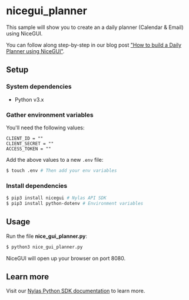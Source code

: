 # nicegui_planner

This sample will show you to create an a daily planner (Calendar & Email) using NiceGUI.

You can follow along step-by-step in our blog post ["How to build a Daily Planner using NiceGUI"](https://www.nylas.com/blog/how-to-build-a-daily-planner-using-nicegui/).

## Setup

### System dependencies

- Python v3.x

### Gather environment variables

You'll need the following values:

```text
CLIENT_ID = ""
CLIENT_SECRET = ""
ACCESS_TOKEN = ""
```

Add the above values to a new `.env` file:

```bash
$ touch .env # Then add your env variables
```

### Install dependencies

```bash
$ pip3 install nicegui # Nylas API SDK
$ pip3 install python-dotenv # Environment variables
```

## Usage

Run the file **nice_gui_planner.py**:

```bash
$ python3 nice_gui_planner.py
```

NiceGUI will open up your browser on port 8080.

## Learn more

Visit our [Nylas Python SDK documentation](https://developer.nylas.com/docs/developer-tools/sdk/python-sdk/) to learn more.
